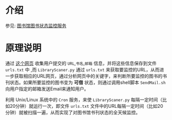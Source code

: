 # 介绍            
参见: [图书馆图书状态监控服务](http://www.studyandshare.info/monitor_book_service.html)               
             
# 原理说明            
通过 [这个网页](http://www.studyandshare.info/mon_Lib_bok_collect_info.html) 收集用户提交的 `URL`,`书名`,`邮箱` 信息，并将这些信息保存到文件 `urls.txt` 中 ,而 `LibraryScaner.py` 通过 `urls.txt` 来获取要监控的URL，从而进一步获取相应的URL网页，通过分析网页中的关键字，来判断所要监控的图书的书刊状态。如果所要监控的图书变为 **可借** 状态，则通过调用shell脚本 `SendMail.sh` 向用户指定的邮箱发送Email来通知用户。                
                     
利用 Unix/Linux 系统中的 `Cron` 服务，来使 `LibraryScaner.py` 每隔一定时间（比如20分钟）就运行一次，即文件 `urls.txt` 文件中的URL每隔一定时间（比如20分钟）就被扫描一遍，从而实现了对图书馆书刊状态的全天候监控。                   


